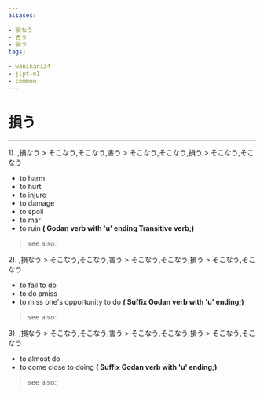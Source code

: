 ```yaml
---
aliases:
    
- 損なう
- 害う
- 損う
tags:
    
- wanikani34
- jlpt-n1
- common
---
```


# 損う
---
1).
,損なう > そこなう,そこなう,害う > そこなう,そこなう,損う > そこなう,そこなう

- to harm
- to hurt
- to injure
- to damage
- to spoil
- to mar
- to ruin
**( Godan verb with 'u' ending Transitive verb;)**
> see also: 
            
2).
,損なう > そこなう,そこなう,害う > そこなう,そこなう,損う > そこなう,そこなう

- to fail to do
- to do amiss
- to miss one's opportunity to do
**( Suffix Godan verb with 'u' ending;)**
> see also: 
            
3).
,損なう > そこなう,そこなう,害う > そこなう,そこなう,損う > そこなう,そこなう

- to almost do
- to come close to doing
**( Suffix Godan verb with 'u' ending;)**
> see also: 
            